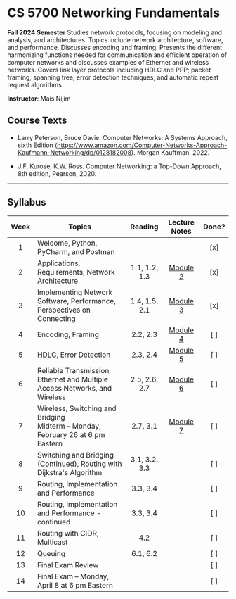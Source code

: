 # CS 5700 Networking Fundamentals

**Fall 2024 Semester**
Studies network protocols, focusing on modeling and analysis, and architectures. Topics include
network architecture, software, and performance. Discusses encoding and framing. Presents the
different harmonizing functions needed for communication and efficient operation of computer
networks and discusses examples of Ethernet and wireless networks. Covers link layer protocols
including HDLC and PPP; packet framing; spanning tree, error detection techniques, and automatic
repeat request algorithms.

**Instructor**: Mais Nijim

## Course Texts

- Larry Peterson, Bruce Davie. Computer Networks: A Systems Approach, sixth Edition
(https://www.amazon.com/Computer-Networks-Approach-Kaufmann-Networking/dp/0128182008).
Morgan Kauffman. 2022.

- J.F. Kurose, K.W. Ross. Computer Networking: a Top-Down Approach, 8th edition, Pearson, 2020.

---

## Syllabus

| Week   	|  Topics	| Reading |   Lecture Notes	| Done?|
|:--:	|---	|:--:	|:--: | :--: |
|  1 	|   Welcome, Python, PyCharm, and Postman	|   	|   | [x] |
|  2 	|   Applications, Requirements, Network Architecture | 1.1, 1.2, 1.3	| [Module 2](2.md)   	|  [x] |
|  3 	|   Implementing Network Software, Performance, Perspectives on Connecting | 1.4, 1.5, 2.1	| [Module 3](3.md)    	|  [x] |
|  4 	|   Encoding, Framing | 2.2, 2.3	| [Module 4](4.md)    	|  [ ] |
|  5 	|   HDLC, Error Detection | 2.3, 2.4	| [Module 5](5.md)   	|  [ ] |
|  6 	|   Reliable Transmission, Ethernet and Multiple Access Networks, and Wireless | 2.5, 2.6, 2.7	| [Module 6](6.md)   	|   [ ] |
|  7 	|   Wireless, Switching and Bridging <br />Midterm – Monday, February 26 at 6 pm Eastern | 2.7, 3.1	| [Module 7](7.md)   	|   [ ] |
|  8 	|   Switching and Bridging (Continued), Routing with Dijkstra's Algorithm | 3.1, 3.2, 3.3	|   	|   [ ] |
|  9 	|   Routing, Implementation and Performance | 3.3, 3.4	|   	|   [ ] |
| 10 	|   Routing, Implementation and Performance - continued	| 3.3, 3.4 |   	|   [ ] |
| 11 	|   Routing with CIDR, Multicast | 4.2	|   	|   [ ] |
| 12 	|   Queuing | 6.1, 6.2	|   	|   [ ] |
| 13 	|   Final Exam Review	|   	| |   [ ] |
| 14 	|   Final Exam – Monday, April 8 at 6 pm Eastern	|   	| |   [ ] |

